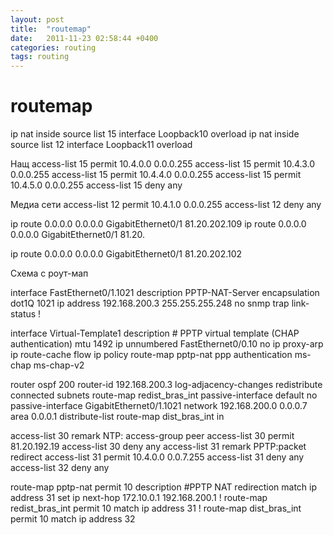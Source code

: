 ```yaml
---
layout: post
title:  "routemap"
date:   2011-11-23 02:58:44 +0400
categories: routing
tags: routing
---
```


# routemap
ip nat inside source list 15 interface Loopback10 overload
ip nat inside source list 12 interface Loopback11 overload




Нащ
access-list 15 permit 10.4.0.0 0.0.0.255
access-list 15 permit 10.4.3.0 0.0.0.255
access-list 15 permit 10.4.4.0 0.0.0.255
access-list 15 permit 10.4.5.0 0.0.0.255
access-list 15 deny   any



Медиа сети
access-list 12 permit 10.4.1.0 0.0.0.255
access-list 12 deny   any




ip route 0.0.0.0 0.0.0.0 GigabitEthernet0/1 81.20.202.109
ip route 0.0.0.0 0.0.0.0 GigabitEthernet0/1 81.20.




ip route 0.0.0.0 0.0.0.0 GigabitEthernet0/1 81.20.202.102






Схема с роут-мап

interface FastEthernet0/1.1021
 description PPTP-NAT-Server
 encapsulation dot1Q 1021
 ip address 192.168.200.3 255.255.255.248
 no snmp trap link-status
!

interface Virtual-Template1
 description # PPTP virtual template (CHAP authentication)
 mtu 1492
 ip unnumbered FastEthernet0/0.10
 no ip proxy-arp
 ip route-cache flow
 ip policy route-map pptp-nat
 ppp authentication ms-chap ms-chap-v2



router ospf 200
 router-id 192.168.200.3
 log-adjacency-changes
 redistribute connected subnets route-map redist_bras_int
 passive-interface default
 no passive-interface GigabitEthernet0/1.1021
 network 192.168.200.0 0.0.0.7 area 0.0.0.1
 distribute-list route-map dist_bras_int in



access-list 30 remark NTP: access-group peer
access-list 30 permit 81.20.192.19
access-list 30 deny   any
access-list 31 remark PPTP:packet redirect
access-list 31 permit 10.4.0.0 0.0.7.255
access-list 31 deny   any
access-list 32 deny   any



route-map pptp-nat permit 10
 description #PPTP NAT redirection
 match ip address 31
 set ip next-hop 172.10.0.1 192.168.200.1
!
route-map redist_bras_int permit 10
 match ip address 31
!
route-map dist_bras_int permit 10
 match ip address 32
